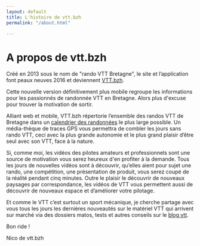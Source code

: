 ```yaml
---
layout: default
title: L'histoire de vtt.bzh
permalink: "/about.html"

---
```

# A propos de vtt.bzh

Créé en 2013 sous le nom de "rando VTT Bretagne", le site et l’application font peaux neuves 2016 et deviennent [VTT.bzh]({{site.url}}).

Cette nouvelle version définitivement plus mobile regroupe les informations pour les passionnés de randonnée VTT en Bretagne. Alors plus d'excuse pour trouver la motivation de sortir.

Alliant web et mobile, VTT.bzh répertorie l’ensemble des randos VTT de Bretagne dans un [calendrier des randonnées]({{site.url}}/calendrier.html) le plus large possible. Un média-thèque de traces GPS vous permettra de combler les jours sans rando VTT, ceci avec la plus grande autonomie et le plus grand plaisir d’être seul avec son VTT, face à la nature.

Si, comme moi, les vidéos des pilotes amateurs et professionnels sont une source de motivation vous serez heureux d'en profiter à la demande. Tous les jours de nouvelles vidéos sont à découvrir, qu’elles aient pour sujet une rando, une compétition, une présentation de produit, vous serez coupé de la réalité pendant cinq minutes. Outre le plaisir le découvrir de nouveaux paysages par correspondance, les vidéos de VTT vous permettent aussi de découvrir de nouveaux espace et d’améliorer votre pilotage.

Et comme le VTT c’est surtout un sport mécanique, je cherche partage avec vous tous les jours les dernières nouveautés sur le matériel VTT qui arrivent sur marché via des dossiers matos, tests et autres conseils sur le [blog vtt]({{site.url}}/blog/index.html).

Bon ride !

Nico de vtt.bzh
